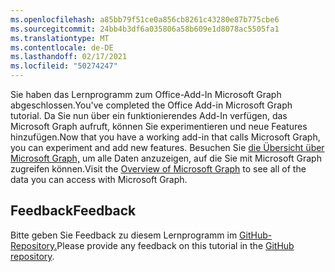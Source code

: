 ```yaml
---
ms.openlocfilehash: a85bb79f51ce0a856cb8261c43280e87b775cbe6
ms.sourcegitcommit: 24bb4b3df6a035806a58b609e1d8078ac5505fa1
ms.translationtype: MT
ms.contentlocale: de-DE
ms.lasthandoff: 02/17/2021
ms.locfileid: "50274247"
---
```

<!-- markdownlint-disable MD002 MD041 -->

<span data-ttu-id="c2fec-101">Sie haben das Lernprogramm zum Office-Add-In Microsoft Graph abgeschlossen.</span><span class="sxs-lookup"><span data-stu-id="c2fec-101">You've completed the Office Add-in Microsoft Graph tutorial.</span></span> <span data-ttu-id="c2fec-102">Da Sie nun über ein funktionierendes Add-In verfügen, das Microsoft Graph aufruft, können Sie experimentieren und neue Features hinzufügen.</span><span class="sxs-lookup"><span data-stu-id="c2fec-102">Now that you have a working add-in that calls Microsoft Graph, you can experiment and add new features.</span></span> <span data-ttu-id="c2fec-103">Besuchen Sie [die Übersicht über Microsoft Graph,](/graph/overview) um alle Daten anzuzeigen, auf die Sie mit Microsoft Graph zugreifen können.</span><span class="sxs-lookup"><span data-stu-id="c2fec-103">Visit the [Overview of Microsoft Graph](/graph/overview) to see all of the data you can access with Microsoft Graph.</span></span>

## <a name="feedback"></a><span data-ttu-id="c2fec-104">Feedback</span><span class="sxs-lookup"><span data-stu-id="c2fec-104">Feedback</span></span>

<span data-ttu-id="c2fec-105">Bitte geben Sie Feedback zu diesem Lernprogramm im [GitHub-Repository.](https://github.com/microsoftgraph/msgraph-training-office-addin)</span><span class="sxs-lookup"><span data-stu-id="c2fec-105">Please provide any feedback on this tutorial in the [GitHub repository](https://github.com/microsoftgraph/msgraph-training-office-addin).</span></span>
